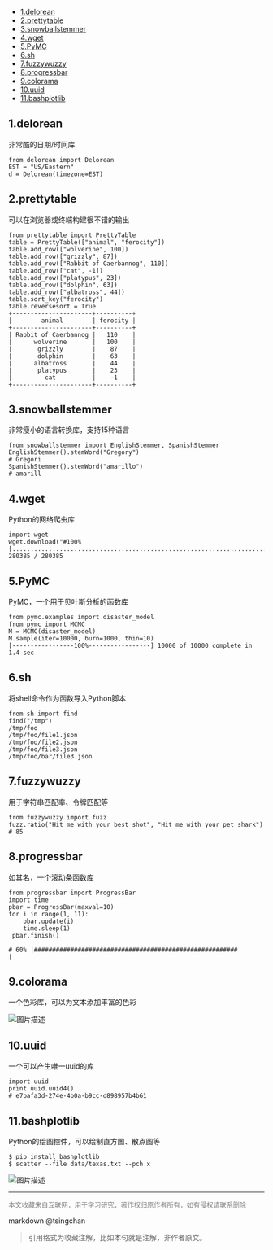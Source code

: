 <!-- TOC -->

- [1.delorean](#1delorean)
- [2.prettytable](#2prettytable)
- [3.snowballstemmer](#3snowballstemmer)
- [4.wget](#4wget)
- [5.PyMC](#5pymc)
- [6.sh](#6sh)
- [7.fuzzywuzzy](#7fuzzywuzzy)
- [8.progressbar](#8progressbar)
- [9.colorama](#9colorama)
- [10.uuid](#10uuid)
- [11.bashplotlib](#11bashplotlib)

<!-- /TOC -->


## 1.delorean

非常酷的日期/时间库

```
from delorean import Delorean
EST = "US/Eastern"
d = Delorean(timezone=EST)
```

## 2.prettytable

可以在浏览器或终端构建很不错的输出

```
from prettytable import PrettyTable
table = PrettyTable(["animal", "ferocity"])
table.add_row(["wolverine", 100])
table.add_row(["grizzly", 87])
table.add_row(["Rabbit of Caerbannog", 110])
table.add_row(["cat", -1])
table.add_row(["platypus", 23])
table.add_row(["dolphin", 63])
table.add_row(["albatross", 44])
table.sort_key("ferocity")
table.reversesort = True
+----------------------+----------+
|        animal        | ferocity |
+----------------------+----------+
| Rabbit of Caerbannog |   110    |
|      wolverine       |   100    |
|       grizzly        |    87    |
|       dolphin        |    63    |
|      albatross       |    44    |
|       platypus       |    23    |
|         cat          |    -1    |
+----------------------+----------+
```

## 3.snowballstemmer


非常瘦小的语言转换库，支持15种语言

```
from snowballstemmer import EnglishStemmer, SpanishStemmer
EnglishStemmer().stemWord("Gregory")
# Gregori
SpanishStemmer().stemWord("amarillo")
# amarill
```
## 4.wget

Python的网络爬虫库

```
import wget
wget.download("#100% [............................................................................] 280385 / 280385
```
## 5.PyMC

PyMC，一个用于贝叶斯分析的函数库

```
from pymc.examples import disaster_model
from pymc import MCMC
M = MCMC(disaster_model)
M.sample(iter=10000, burn=1000, thin=10)
[-----------------100%-----------------] 10000 of 10000 complete in 1.4 sec
```
## 6.sh

将shell命令作为函数导入Python脚本

```
from sh import find
find("/tmp")
/tmp/foo
/tmp/foo/file1.json
/tmp/foo/file2.json
/tmp/foo/file3.json
/tmp/foo/bar/file3.json

```
## 7.fuzzywuzzy

用于字符串匹配率、令牌匹配等

```
from fuzzywuzzy import fuzz
fuzz.ratio("Hit me with your best shot", "Hit me with your pet shark")
# 85

```
## 8.progressbar

如其名，一个滚动条函数库

```
from progressbar import ProgressBar
import time
pbar = ProgressBar(maxval=10)
for i in range(1, 11):
    pbar.update(i)
    time.sleep(1)
 pbar.finish()

# 60% |########################################################                                      |
```

## 9.colorama

一个色彩库，可以为文本添加丰富的色彩

![图片描述](https://segmentfault.com/img/bVkFFz)

## 10.uuid

一个可以产生唯一uuid的库

```
import uuid
print uuid.uuid4()
# e7bafa3d-274e-4b0a-b9cc-d898957b4b61
```

## 11.bashplotlib

Python的绘图控件，可以绘制直方图、散点图等

```
$ pip install bashplotlib
$ scatter --file data/texas.txt --pch x

```

![图片描述](https://segmentfault.com/img/bVkFFL)



----
<font size=2 color='grey'>本文收藏来自互联网，用于学习研究，著作权归原作者所有，如有侵权请联系删除</font>

markdown @tsingchan 

> 引用格式为收藏注解，比如本句就是注解，非作者原文。
